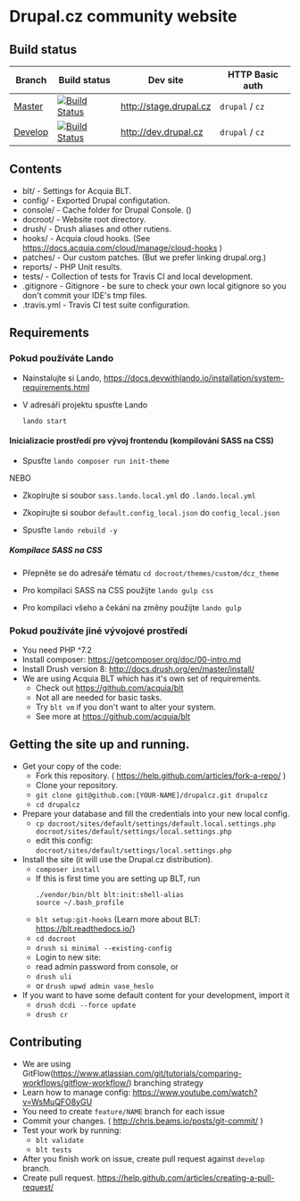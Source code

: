 # Drupal.cz community website

## Build status

Branch | Build status | Dev site | HTTP Basic auth
------------ | ------------- | ------------- | -------------
[Master](https://github.com/Drupalcz/drupalcz/tree/master) | [![Build Status](https://travis-ci.com/Drupalcz/drupalcz.svg?branch=master)](https://travis-ci.com/Drupalcz/drupalcz) | http://stage.drupal.cz | `drupal` / `cz`
[Develop](https://github.com/Drupalcz/drupalcz/tree/develop) | [![Build Status](https://travis-ci.com/Drupalcz/drupalcz.svg?branch=develop)](https://travis-ci.com/Drupalcz/drupalcz) | http://dev.drupal.cz | `drupal` / `cz`

## Contents
* blt/ - Settings for Acquia BLT.
* config/ - Exported Drupal configutation.
* console/ - Cache folder for Drupal Console. ()
* docroot/ - Website root directory.
* drush/ - Drush aliases and other rutiens.
* hooks/ - Acquia cloud hooks. (See https://docs.acquia.com/cloud/manage/cloud-hooks )
* patches/ - Our custom patches. (But we prefer linking drupal.org.)
* reports/ - PHP Unit results.
* tests/ - Collection of tests for Travis CI and local development.
* .gitignore - Gitignore - be sure to check your own local gitignore so you don't commit your IDE's tmp files.
* .travis.yml - Travis CI test suite configuration.

## Requirements
### Pokud používáte Lando
* Nainstalujte si Lando, https://docs.devwithlando.io/installation/system-requirements.html
* V adresáři projektu spusťte Lando

      lando start

#### Inicializacie prostředí pro vývoj frontendu (kompilování SASS na CSS)

  * Spusťte `lando composer run init-theme`

NEBO

  * Zkopírujte si soubor `sass.lando.local.yml` do `.lando.local.yml`

  * Zkopírujte si soubor `default.config_local.json` do `config_local.json`

  * Spusťte `lando rebuild -y`

##### Kompilace SASS na CSS

  * Přepněte se do adresáře tématu `cd docroot/themes/custom/dcz_theme`

  * Pro kompilaci SASS na CSS použijte `lando gulp css`

  * Pro kompilaci všeho a čekání na změny použijte `lando gulp`

### Pokud používáte jiné vývojové prostředí
* You need PHP ^7.2
* Install composer: https://getcomposer.org/doc/00-intro.md
* Install Drush version 8: http://docs.drush.org/en/master/install/
* We are using Acquia BLT which has it's own set of requirements.
  * Check out https://github.com/acquia/blt
  * Not all are needed for basic tasks.
  * Try `blt vm` if you don't want to alter your system.
  * See more at https://github.com/acquia/blt

## Getting the site up and running.
* Get your copy of the code:
  * Fork this repository. ( https://help.github.com/articles/fork-a-repo/ )
  * Clone your repository.
  * `git clone git@github.com:[YOUR-NAME]/drupalcz.git drupalcz`
  * `cd drupalcz`
* Prepare your database and fill the credentials into your new local config.
  * `cp docroot/sites/default/settings/default.local.settings.php docroot/sites/default/settings/local.settings.php`
  * edit this config: `docroot/sites/default/settings/local.settings.php`
* Install the site (it will use the Drupal.cz distribution).
  * `composer install`
  * If this is first time you are setting up BLT, run
    ```
    ./vendor/bin/blt blt:init:shell-alias
    source ~/.bash_profile
    ```
  * `blt setup:git-hooks` (Learn more about BLT: https://blt.readthedocs.io/)
  * `cd docroot`
  * `drush si minimal --existing-config`
  * Login to new site:
  * read admin password from console, or
  * `drush uli`
  * or `drush upwd admin vase_heslo`
* If you want to have some default content for your development, import it
  * `drush dcdi --force update`
  * `drush cr`

## Contributing
* We are using GitFlow(https://www.atlassian.com/git/tutorials/comparing-workflows/gitflow-workflow/) branching strategy
* Learn how to manage config: https://www.youtube.com/watch?v=WsMuQFO8yGU
* You need to create ```feature/NAME``` branch for each issue
* Commit your changes. ( http://chris.beams.io/posts/git-commit/ )
* Test your work by running:
  * `blt validate`
  * `blt tests`
* After you finish work on issue, create pull request against `develop` branch.
* Create pull request. https://help.github.com/articles/creating-a-pull-request/

